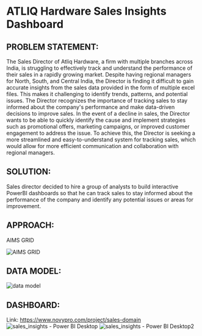 # ATLIQ Hardware Sales Insights Dashboard


## PROBLEM STATEMENT:


The Sales Director of Atliq Hardware, a firm with multiple branches across India, is struggling to effectively track and understand the performance of their sales in a rapidly growing market. Despite having regional managers for North, South, and Central India, the Director is finding it difficult to gain accurate insights from the sales data provided in the form of multiple excel files. This makes it challenging to identify trends, patterns, and potential issues. The Director recognizes the importance of tracking sales to stay informed about the company's performance and make data-driven decisions to improve sales. In the event of a decline in sales, the Director wants to be able to quickly identify the cause and implement strategies such as promotional offers, marketing campaigns, or improved customer engagement to address the issue. To achieve this, the Director is seeking a more streamlined and easy-to-understand system for tracking sales, which would allow for more efficient communication and collaboration with regional managers.


## SOLUTION:

Sales director decided to hire a group of analysts to build interactive PowerBI dashboards so that he can track sales to stay informed about the performance of the company and identify any potential issues or areas for improvement.

## APPROACH:

AIMS GRID

![AIMS GRID](https://user-images.githubusercontent.com/123969674/215749826-a84f6fc0-fa35-4f01-b7ab-2c08c457024f.png)


## DATA MODEL:

![data model](https://user-images.githubusercontent.com/123969674/215749443-d197aac9-3070-4b76-9a02-98ed2d7466e3.jpg)

## DASHBOARD:

Link: https://www.novypro.com/project/sales-domain
![sales_insights - Power BI Desktop](https://user-images.githubusercontent.com/123969674/215749590-3b81534e-96ed-47ce-92c9-f9af6a3a0879.png)
![sales_insights - Power BI Desktop2](https://user-images.githubusercontent.com/123969674/215749602-2e7b0de7-f2f3-4eb0-a258-c95105b0f5a2.png)
